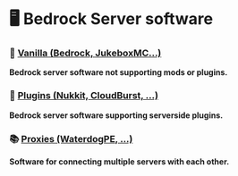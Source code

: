 # 🖥 Bedrock Server software

### 📗 [Vanilla (Bedrock, JukeboxMC...)](/bedrock/VANILLA.md)
**Bedrock server software not supporting mods or plugins.**
### 📘 [Plugins (Nukkit, CloudBurst, ...)](/bedrock/PLUGINS.md)
**Bedrock server software supporting serverside plugins.**
### 📚 [Proxies (WaterdogPE, ...)](/bedrock/PROXIES.md)
**Software for connecting multiple servers with each other.**
